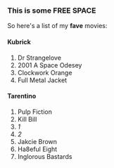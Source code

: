 ### This is some **FREE SPACE**

So here's a list of my **fave** movies:

#### Kubrick
1. Dr Strangelove
2. 2001 A Space Odesey
3. Clockwork Orange
4. Full Metal Jacket

#### Tarentino
1. Pulp Fiction
2. Kill Bill
  1. _1_
  2. _2_
3. Jakcie Brown
4. Ha8eful Eight
5. Inglorous Bastards
